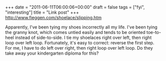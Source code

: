 +++
date = "2011-06-11T06:00:06+00:00"
draft = false
tags = ["fyi", "interesting"]
title = "Link post"
+++
http://www.fieggen.com/shoelace/slipping.htm

Apparently, I've been tying my shoes incorrectly all my life. I've been tying the granny knot, which comes untied easily and tends to be oriented toe-to-heel instead of side-to-side. I tie my shoelaces right over left, then right loop over left loop. Fortunately, it's easy to correct: reverse the first step. For me, I have to do left over right, then right loop over left loop. Do they take away your kindergarten diploma for this?
